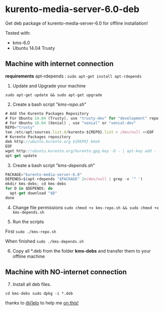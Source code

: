 # kurento-media-server-6.0-deb
Get deb package of kurento-media-server-6.0 for offline installation!

Tested with:
- kms-6.0
- Ubuntu 14.04 Trusty

## Machine with internet connection

**requirements**
apt-rdepends :
`sudo apt-get install apt-rdepends`

1) Update and Upgrade your machine

`sudo apt-get update && sudo apt-get upgrade`

2) Create a bash script "*kms-repo.sh*" 

```javascript
# Add the Kurento Packages Repository
# For Ubuntu 14.04 (Trusty), use "trusty-dev" for "development" repo
# For Ubuntu 16.04 (Xenial) , use "xenial" or "xenial-dev" 
REPO="trusty"  
tee /etc/apt/sources.list.d/kurento-${REPO}.list > /dev/null <<EOF
# Kurento Packages repository
deb http://ubuntu.kurento.org ${REPO} kms6
EOF
wget http://ubuntu.kurento.org/kurento.gpg.key -O - | apt-key add -
apt-get update
```

3) Create a bash script "*kms-depends.sh*"

```javascript
PACKAGE="kurento-media-server-6.0"
DEPENDS=$(apt-rdepends "$PACKAGE" 2>/dev/null | grep -v '^ ') 
mkdir kms-debs; cd kms-debs
for D in $DEPENDS; do
  apt-get download "$D"
done
```
4) Change file permissions
`sudo chmod +x kms-repo.sh && sudo chmod +x kms-depends.sh`

5) Run the scripts

First 
`sudo ./kms-repo.sh`

When finished 
`sudo ./kms-depends.sh`


6) Copy all \*.deb from the folder **kms-debs** and transfer them to your offline machine

## Machine with NO-internet connection

7) Install all deb files.

`cd kms-debs
sudo dpkg -i *.deb
`

thanks to [@j1elo](https://github.com/j1elo) to help me [on this!](https://mail.google.com/mail/u/0/#inbox/15d3bdb0ea160b5e)
